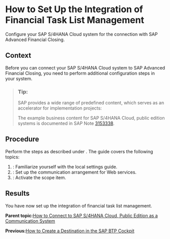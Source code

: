 <!-- loio24140e9cc08d488a97194a56d04ba6f5 -->

# How to Set Up the Integration of Financial Task List Management

Configure your SAP S/4HANA Cloud system for the connection with SAP Advanced Financial Closing.



## Context

Before you can connect your SAP S/4HANA Cloud system to SAP Advanced Financial Closing, you need to perform additional configuration steps in your system.

> ### Tip:  
> SAP provides a wide range of predefined content, which serves as an accelerator for implementation projects:
> 
> The example business content for SAP S/4HANA Cloud, public edition systems is documented in SAP Note [3153338](https://me.sap.com/notes/3153338).



<a name="loio24140e9cc08d488a97194a56d04ba6f5__steps_e2z_jf4_3rb"/>

## Procedure

Perform the steps as described under <?sap-ot O2O class="- topic/xref " href="448c1997a9a44071bba9aa91d4bd82af.xml" text="Setting Up Advanced Financial Closing Integration (4HG)" desc="" xtrc="xref:1" xtrf="file:/home/builder/src/dita-all/crl1564036446177/loio5ac9737f9c0d44818734ea620b69186e_en-US/src/content/localization/en-us/24140e9cc08d488a97194a56d04ba6f5.xml" output-class="" outputTopicFile="file:/home/builder/tp.net.sf.dita-ot/2.3/plugins/com.elovirta.dita.markdown_1.3.0/xsl/dita2markdownImpl.xsl" ?>. The guide covers the following topics:

1.  <?sap-ot O2O class="- topic/xref " href="448c1997a9a44071bba9aa91d4bd82af.xml" text="" desc="" xtrc="xref:2" xtrf="file:/home/builder/src/dita-all/crl1564036446177/loio5ac9737f9c0d44818734ea620b69186e_en-US/src/content/localization/en-us/24140e9cc08d488a97194a56d04ba6f5.xml" output-class="" outputTopicFile="file:/home/builder/tp.net.sf.dita-ot/2.3/plugins/com.elovirta.dita.markdown_1.3.0/xsl/dita2markdownImpl.xsl" ?>: Familiarize yourself with the local settings guide.

2.  <?sap-ot O2O class="- topic/xref " href="46e4c38b9dd448749d575a0c65ec98c7.xml" text="" desc="" xtrc="xref:3" xtrf="file:/home/builder/src/dita-all/crl1564036446177/loio5ac9737f9c0d44818734ea620b69186e_en-US/src/content/localization/en-us/24140e9cc08d488a97194a56d04ba6f5.xml" output-class="" outputTopicFile="file:/home/builder/tp.net.sf.dita-ot/2.3/plugins/com.elovirta.dita.markdown_1.3.0/xsl/dita2markdownImpl.xsl" ?>: Set up the communication arrangement for Web services.

3.  <?sap-ot O2O class="- topic/xref " href="fb6a85ddaf1a496db89938914b217792.xml" text="" desc="" xtrc="xref:4" xtrf="file:/home/builder/src/dita-all/crl1564036446177/loio5ac9737f9c0d44818734ea620b69186e_en-US/src/content/localization/en-us/24140e9cc08d488a97194a56d04ba6f5.xml" output-class="" outputTopicFile="file:/home/builder/tp.net.sf.dita-ot/2.3/plugins/com.elovirta.dita.markdown_1.3.0/xsl/dita2markdownImpl.xsl" ?>: Activate the scope item.




<a name="loio24140e9cc08d488a97194a56d04ba6f5__result_pfh_vf4_3rb"/>

## Results

You have now set up the integration of financial task list management.

**Parent topic:**[How to Connect to SAP S/4HANA Cloud, Public Edition as a Communication System](how-to-connect-to-sap-s-4hana-cloud-public-edition-as-a-communication-system-d45dd6b.md "Connect to your financial cloud system to retrieve information about organizational units, the factory calendar, and so on.")

**Previous:**[How to Create a Destination in the SAP BTP Cockpit](how-to-create-a-destination-in-the-sap-btp-cockpit-6e94409.md "Create a destination for your SAP S/4HANA Cloud system in your SAP BTP cockpit.")

